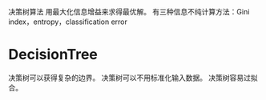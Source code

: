 决策树算法
用最大化信息增益来求得最优解。
有三种信息不纯计算方法：Gini index，entropy，classification error

# DecisionTree
决策树可以获得复杂的边界。
决策树可以不用标准化输入数据。
决策树容易过拟合。
